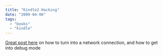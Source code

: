 ```yaml
---
title: "Kindle2 Hacking"
date: "2009-04-06"
tags: 
  - "books"
  - "kindle"
---
```


[Great post here](http://blog.fsck.com/2009/03/tethering-your-kindle.html) on how to turn into a network connection, and how to get into debug mode

